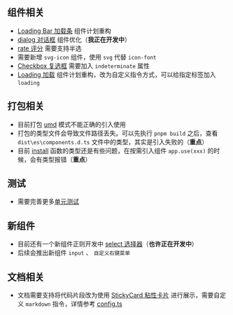 ## 组件相关

- [Loading Bar 加载条](https://fighting.tianyuhao.cn/components/loading-bar.html) 组件计划重构
- [dialog 对话框](https://fighting.tianyuhao.cn/components/dialog.html) 组件优化（**我正在开发中**）
- [rate 评分](https://fighting.tianyuhao.cn/components/rate.html) 需要支持半选
- 需要新增 `svg-icon` 组件，使用 `svg` 代替 `icon-font`
- [Checkbox 复选框](https://fighting.tianyuhao.cn/components/checkbox.html) 需要加入 `indeterminate` 属性
- [Loading 加载](https://fighting.tianyuhao.cn/components/loading.html) 组件计划重构，改为自定义指令方式，可以给指定标签加入 `loading`

## 打包相关

- 目前打包 [umd](https://fighting.tianyuhao.cn/docs/import.html#%E4%BD%BF%E7%94%A8-umd) 模式不能正确的引入使用
- 打包的类型文件会导致文件路径丢失。可以先执行 `pnpm build` 之后，查看 `dist\es\components.d.ts` 文件中的类型，其实是引入失败的（**重点**）
- 目前 [install](https://github.com/FightingDesign/fighting-design/blob/master/packages/fighting-design/_utils/install.ts) 函数的类型还是有些问题，在按需引入组件 `app.use(xxx)` 的时候，会有类型报错（**重点**）

## 测试

- 需要完善更多[单元测试](https://github.com/FightingDesign/fighting-design/tree/master/packages/fighting-design/__test__)

## 新组件

- 目前还有一个新组件正则开发中 [select 选择器](https://github.com/FightingDesign/fighting-design/discussions/171)（**也许正在开发中**）
- 后续会推出新组件 `input` 、 `自定义右键菜单`

## 文档相关

- 文档需要支持将代码片段改为使用 [StickyCard 粘性卡片](https://fighting.tianyuhao.cn/components/sticky-card.html) 进行展示，需要自定义 `markdown` 指令，详情参考 [config.ts](https://github.com/FightingDesign/fighting-design/blob/8277b877362bc66957a939162827c1cad8bc31e1/docs/docs/.vitepress/config.ts#L33)

